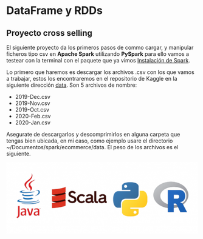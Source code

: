 # DataFrame y RDDs
## Proyecto cross selling

El siguiente proyecto da los primeros pasos de commo cargar, y manipular ficheros tipo csv en **Apache Spark** utilizando **PySpark** para ello vamos a testear con la terminal con el paquete que ya vimos [Instalación de Spark](https://github.com/gabrielfernando01/spark/blob/master/README.md).

Lo primero que haremos es descargar los archivos .csv con los que vamos a trabajar, estos los encontraremos en el repositorio de Kaggle en la siguiente dirección [data](https://www.kaggle.com/datasets/mkechinov/ecommerce-events-history-in-cosmetics-shop). Son 5 archivos de nombre:

- 2019-Dec.csv
- 2019-Nov.csv
- 2019-Oct.csv
- 2020-Feb.csv
- 2020-Jan.csv

Asegurate de descargarlos y descomprimirlos en alguna carpeta que tengas bien ubicada, en mi caso, como ejemplo usare el directorio ~/Documentos/spark/ecommerce/data. El peso de los archivos es el siguiente.

![](https://raw.githubusercontent.com/gabrielfernando01/spark/master/image/language.png)

